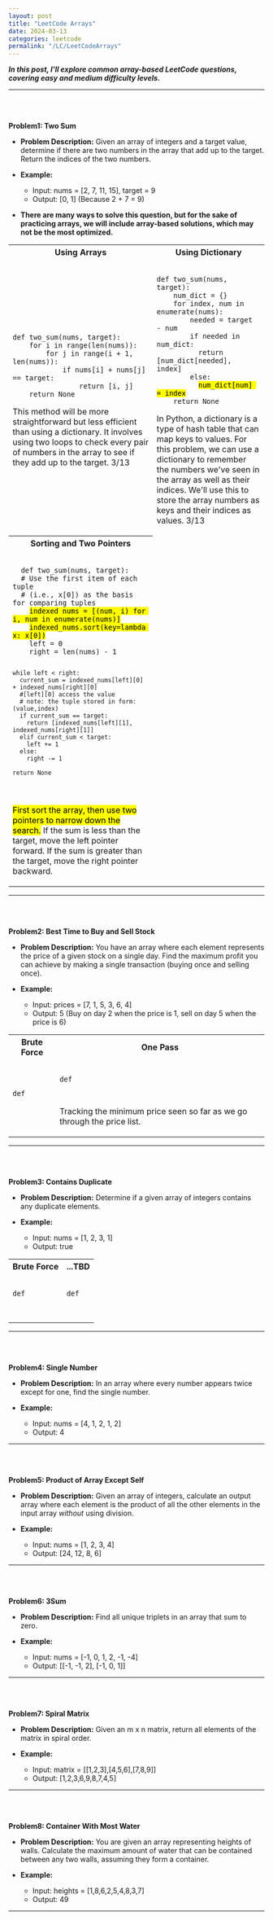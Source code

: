 ```yaml
---
layout: post
title: "LeetCode Arrays"
date: 2024-03-13
categories: leetcode
permalink: "/LC/LeetCodeArrays"
---
```

_**In this post, I'll explore common array-based LeetCode questions, covering easy and medium difficulty levels.**_

<hr/>
<br>
<br>

**Problem1: Two Sum**
* **Problem Description:** Given an array of integers and a target value, determine if there are two numbers in the array that add up to the target. Return the indices of the two numbers.

* **Example:**
  * Input: nums = [2, 7, 11, 15], target = 9
  * Output: [0, 1] (Because 2 + 7 = 9)


* **There are many ways to solve this question, but for the sake of practicing arrays, we will include array-based solutions, which may not be the most optimized.**



<table>
  <tr>
    <th>Using Arrays</th>
    <th>Using Dictionary</th>
  </tr>




<tr>
<td>
<pre><code class="language-python">
def two_sum(nums, target):
    for i in range(len(nums)):
        for j in range(i + 1, len(nums)):
            if nums[i] + nums[j] == target:
                return [i, j]
    return None
</code></pre>
<p>
This method will be more straightforward but less efficient than using a dictionary. It involves using two loops to check every pair of numbers in the array to see if they add up to the target. 3/13
</p>
</td>


<td>
<pre><code class="language-python">
def two_sum(nums, target):
    num_dict = {}
    for index, num in enumerate(nums):
        needed = target - num
        if needed in num_dict:
          return [num_dict[needed], index]
        else:
          <mark>num_dict[num] = index</mark>
    return None
</code></pre>
<p>
In Python, a dictionary is a type of hash table that can map keys to values. For this problem, we can use a dictionary to remember the numbers we've seen in the array as well as their indices. We'll use this to store the array numbers as keys and their indices as values. 3/13
</p>
</td>

</tr>



  <tr>
    <th>Sorting and Two Pointers</th>
  </tr>

  <tr>
  <td>
  <pre><code class="language-python">
  def two_sum(nums, target):
  # Use the first item of each tuple 
  # (i.e., x[0]) as the basis for comparing tuples
    <mark>indexed_nums = [(num, i) for i, num in enumerate(nums)]</mark>
    <mark>indexed_nums.sort(key=lambda x: x[0])</mark>
    left = 0
    right = len(nums) - 1

    while left < right:
      current_sum = indexed_nums[left][0] + indexed_nums[right][0]
      #[left][0] access the value
      # note: the tuple stored in form: (value,index)
      if current_sum == target:
        return [indexed_nums[left][1], indexed_nums[right][1]]
      elif current_sum < target:
        left += 1
      else:
        right -= 1
     
    return None
  </code></pre>

  <p>
   <mark>First sort the array, then use two pointers to narrow down the search.</mark>
  If the sum is less than the target, move the left pointer forward.
  If the sum is greater than the target, move the right pointer backward.
  </p>
  </td>
  </tr>


</table>


<hr/>
<br>
<br>



**Problem2: Best Time to Buy and Sell Stock**

* **Problem Description:** You have an array where each element represents the price of a given stock on a single day.  Find the maximum profit you can achieve by making a single transaction (buying once and selling once).

* **Example:**
  * Input: prices = [7, 1, 5, 3, 6, 4]
  * Output: 5 (Buy on day 2 when the price is 1, sell on day 5 when the price is 6)


<table>
  <tr>
    <th>Brute Force</th>
    <th>One Pass</th>
  </tr>


<tr>
<td>
<pre><code class="language-python">
def 

</code></pre>
<p> 
</p>
</td>


<td>
<pre><code class="language-python">
def 
    
</code></pre>
<p>
Tracking the minimum price seen so far as we go through the price list.
</p>
</td>
</tr>


</table>



<hr/>
<br>
<br>

**Problem3: Contains Duplicate**

* **Problem Description:** Determine if a given array of integers contains any duplicate elements.

* **Example:**
  * Input: nums = [1, 2, 3, 1]
  * Output: true 




<table>
  <tr>
    <th>Brute Force</th>
    <th>...TBD</th>
  </tr>


<tr>
<td>
<pre><code class="language-python">
def 

</code></pre>
<p> 
</p>
</td>


<td>
<pre><code class="language-python">
def 
    
</code></pre>
<p>
</p>
</td>
</tr>


</table>



<hr/>
<br>
<br>

**Problem4: Single Number**

* **Problem Description:** In an array where every number appears twice except for one, find the single number.

* **Example:**
  * Input: nums = [4, 1, 2, 1, 2]
  * Output: 4

<hr/>
<br>
<br>

**Problem5: Product of Array Except Self**

* **Problem Description:** Given an array of integers, calculate an output array where each element is the product of all the other elements in the input array *without* using division. 

* **Example:** 
  * Input: nums = [1, 2, 3, 4]
  * Output: [24, 12, 8, 6] 

<hr/>
<br>
<br>

**Problem6: 3Sum**

* **Problem Description:** Find all unique triplets in an array that sum to zero.

* **Example:**
  * Input: nums = [-1, 0, 1, 2, -1, -4]
  * Output: [[-1, -1, 2], [-1, 0, 1]]

<hr/>
<br>
<br>

**Problem7: Spiral Matrix**

* **Problem Description:** Given an m x n matrix, return all elements of the matrix in spiral order.

* **Example:**
  * Input: matrix = [[1,2,3],[4,5,6],[7,8,9]]
  * Output: [1,2,3,6,9,8,7,4,5]

<hr/>
<br>
<br>

**Problem8: Container With Most Water**

* **Problem Description:** You are given an array representing heights of walls. Calculate the maximum amount of water that can be contained between any two walls, assuming they form a container.

* **Example:**
  * Input: heights = [1,8,6,2,5,4,8,3,7]
  * Output: 49

<hr/>
<br>
<br>